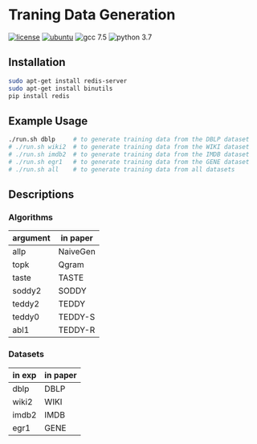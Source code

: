 # Traning Data Generation

[![license](https://img.shields.io/github/license/sykwon/teddy-dream?color=brightgreen)](https://github.com/sykwon/teddy-dream/blob/master/LICENSE)
[![ubuntu](https://img.shields.io/badge/ubuntu-v18.04-orange)](https://wiki.ubuntu.com/Releases)
![gcc 7.5](https://img.shields.io/badge/gcc-v7.5-blue)
![python 3.7](https://img.shields.io/badge/python-v3.7-blue)

## Installation

```bash
sudo apt-get install redis-server
sudo apt-get install binutils
pip install redis
```

## Example Usage

```bash
./run.sh dblp     # to generate training data from the DBLP dataset
# ./run.sh wiki2  # to generate training data from the WIKI dataset
# ./run.sh imdb2  # to generate training data from the IMDB dataset
# ./run.sh egr1   # to generate training data from the GENE dataset
# ./run.sh all    # to generate training data from all datasets
```

## Descriptions

### Algorithms

| argument | in paper |
|--------|----------|
| allp   | NaiveGen |
| topk   | Qgram    |
| taste  | TASTE    |
| soddy2 | SODDY    |
| teddy2 | TEDDY    |
| teddy0 | TEDDY-S  |
| abl1   | TEDDY-R  |

### Datasets

| in exp | in paper |
|--------|----------|
| dblp   |   DBLP   |
| wiki2  |   WIKI   |
| imdb2  |   IMDB   |
| egr1   |   GENE   |
